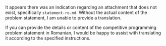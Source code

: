 It appears there was an indication regarding an attachment that does not exist, specifically `statement-ro.md`. Without the actual content of the problem statement, I am unable to provide a translation. 

If you can provide the details or content of the competitive programming problem statement in Romanian, I would be happy to assist with translating it according to the specified instructions.